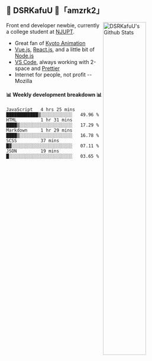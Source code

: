 ## 🍥 DSRKafuU 🍥「amzrk2」

<img align="right" alt="DSRKafuU's Github Stats" width="48%" src="https://github-readme-stats.vercel.app/api?username=amzrk2&count_private=true&show_icons=true&title_color=7793cc&icon_color=7793cc&text_color=595858&bg_color=ffffff" />

Front end developer newbie, currently a college student at [NJUPT](https://www.njupt.edu.cn).

- Great fan of [Kyoto Animation](https://www.kyotoanimation.co.jp)
- [Vue.js](https://vuejs.org), [React.js](https://reactjs.org), and a little bit of [Node.js](https://nodejs.org)
- [VS Code](https://code.visualstudio.com), always working with 2-space and [Prettier](https://prettier.io)
- Internet for people, not profit -- Mozilla

#### :bar_chart: Weekly development breakdown :bar_chart:

<!--START_SECTION:waka-->
```text
JavaScript   4 hrs 25 mins   ████████████▒░░░░░░░░░░░░   49.96 % 
HTML         1 hr 31 mins    ████▒░░░░░░░░░░░░░░░░░░░░   17.29 % 
Markdown     1 hr 29 mins    ████▒░░░░░░░░░░░░░░░░░░░░   16.78 % 
SCSS         37 mins         █▓░░░░░░░░░░░░░░░░░░░░░░░   07.11 % 
JSON         19 mins         █░░░░░░░░░░░░░░░░░░░░░░░░   03.65 % 
```
<!--END_SECTION:waka-->
